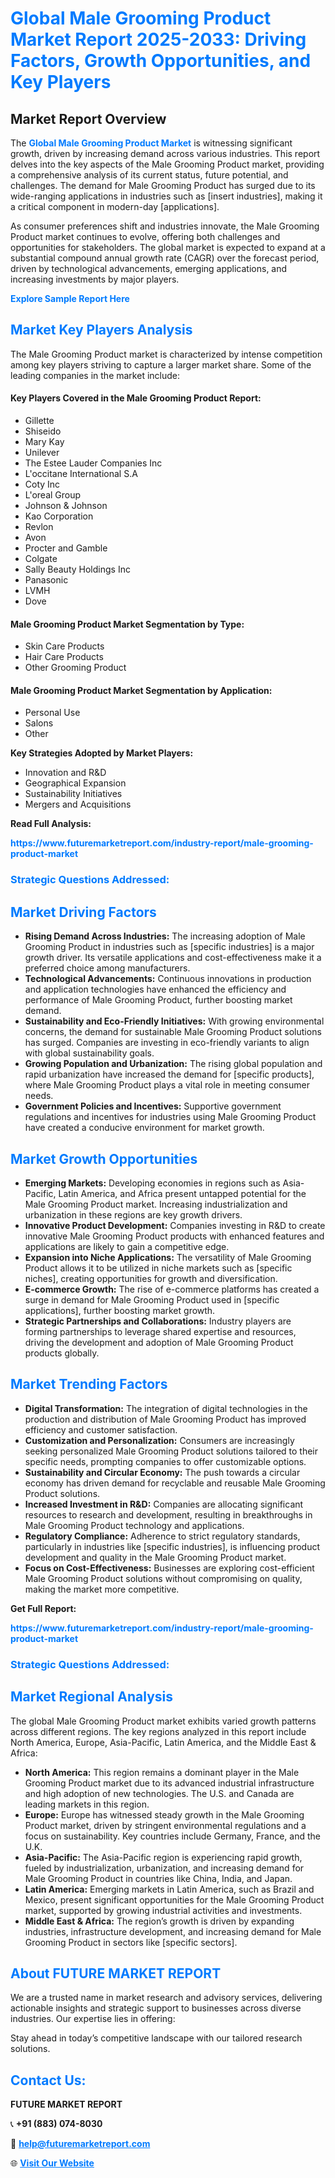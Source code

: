 <h1 style="color: #007BFF;">Global Male Grooming Product Market Report 2025-2033: Driving Factors, Growth Opportunities, and Key Players</h1>

<section id="overview">
<h2>Market Report Overview</h2>
<p>The <a href="https://www.futuremarketreport.com/industry-report/male-grooming-product-market" style="color: #007BFF; text-decoration: none;"><strong>Global Male Grooming Product Market</strong></a> is witnessing significant growth, driven by increasing demand across various industries. This report delves into the key aspects of the Male Grooming Product market, providing a comprehensive analysis of its current status, future potential, and challenges. The demand for Male Grooming Product has surged due to its wide-ranging applications in industries such as [insert industries], making it a critical component in modern-day [applications].</p>
<p>As consumer preferences shift and industries innovate, the Male Grooming Product market continues to evolve, offering both challenges and opportunities for stakeholders. The global market is expected to expand at a substantial compound annual growth rate (CAGR) over the forecast period, driven by technological advancements, emerging applications, and increasing investments by major players.</p>
</section>

<section id="overview">
<p><a href="https://www.futuremarketreport.com/request-sample/reportId=90776" style="color: #007BFF; text-decoration: none;"><strong>Explore Sample Report Here</strong></a></p>
</section>

<section id="key-players">
<h2 style="color: #007BFF;">Market Key Players Analysis</h2>
<p>The Male Grooming Product market is characterized by intense competition among key players striving to capture a larger market share. Some of the leading companies in the market include:</p>
<h4>Key Players Covered in the Male Grooming Product Report:</h4>
<ul><li>Gillette</li><li>Shiseido</li><li>Mary Kay</li><li>Unilever</li><li>The Estee Lauder Companies Inc</li><li>L&#039;occitane International S.A</li><li>Coty Inc</li><li>L&#039;oreal Group</li><li>Johnson &amp; Johnson</li><li>Kao Corporation</li><li>Revlon</li><li>Avon</li><li>Procter and Gamble</li><li>Colgate</li><li>Sally Beauty Holdings Inc</li><li>Panasonic</li><li>LVMH</li><li>Dove</li></ul>
<h4>Male Grooming Product Market Segmentation by Type:</h4>
<ul><li>Skin Care Products</li><li>Hair Care Products</li><li>Other Grooming Product</li></ul>

<h4>Male Grooming Product Market Segmentation by Application:</h4>
<ul><li>Personal Use</li><li>Salons</li><li>Other</li></ul>
<p><strong>Key Strategies Adopted by Market Players:</strong></p>
<ul>
<li>Innovation and R&D</li>
<li>Geographical Expansion</li>
<li>Sustainability Initiatives</li>
<li>Mergers and Acquisitions</li>
</ul>
</section>

<section>
<p><strong>Read Full Analysis: </strong></p><a href="https://www.futuremarketreport.com/industry-report/male-grooming-product-market" style="color: #007BFF; text-decoration: none;"><strong>https://www.futuremarketreport.com/industry-report/male-grooming-product-market</strong></a>
<h3 style="color: #007BFF;">Strategic Questions Addressed:</h3>
</section>

<section id="driving-factors">
<h2 style="color: #007BFF;">Market Driving Factors</h2>
<ul>
<li><strong>Rising Demand Across Industries:</strong> The increasing adoption of Male Grooming Product in industries such as [specific industries] is a major growth driver. Its versatile applications and cost-effectiveness make it a preferred choice among manufacturers.</li>
<li><strong>Technological Advancements:</strong> Continuous innovations in production and application technologies have enhanced the efficiency and performance of Male Grooming Product, further boosting market demand.</li>
<li><strong>Sustainability and Eco-Friendly Initiatives:</strong> With growing environmental concerns, the demand for sustainable Male Grooming Product solutions has surged. Companies are investing in eco-friendly variants to align with global sustainability goals.</li>
<li><strong>Growing Population and Urbanization:</strong> The rising global population and rapid urbanization have increased the demand for [specific products], where Male Grooming Product plays a vital role in meeting consumer needs.</li>
<li><strong>Government Policies and Incentives:</strong> Supportive government regulations and incentives for industries using Male Grooming Product have created a conducive environment for market growth.</li>
</ul>
</section>

<section id="growth-opportunities">
<h2 style="color: #007BFF;">Market Growth Opportunities</h2>
<ul>
<li><strong>Emerging Markets:</strong> Developing economies in regions such as Asia-Pacific, Latin America, and Africa present untapped potential for the Male Grooming Product market. Increasing industrialization and urbanization in these regions are key growth drivers.</li>
<li><strong>Innovative Product Development:</strong> Companies investing in R&D to create innovative Male Grooming Product products with enhanced features and applications are likely to gain a competitive edge.</li>
<li><strong>Expansion into Niche Applications:</strong> The versatility of Male Grooming Product allows it to be utilized in niche markets such as [specific niches], creating opportunities for growth and diversification.</li>
<li><strong>E-commerce Growth:</strong> The rise of e-commerce platforms has created a surge in demand for Male Grooming Product used in [specific applications], further boosting market growth.</li>
<li><strong>Strategic Partnerships and Collaborations:</strong> Industry players are forming partnerships to leverage shared expertise and resources, driving the development and adoption of Male Grooming Product products globally.</li>
</ul>
</section>

<section id="trending-factors">
<h2 style="color: #007BFF;">Market Trending Factors</h2>
<ul>
<li><strong>Digital Transformation:</strong> The integration of digital technologies in the production and distribution of Male Grooming Product has improved efficiency and customer satisfaction.</li>
<li><strong>Customization and Personalization:</strong> Consumers are increasingly seeking personalized Male Grooming Product solutions tailored to their specific needs, prompting companies to offer customizable options.</li>
<li><strong>Sustainability and Circular Economy:</strong> The push towards a circular economy has driven demand for recyclable and reusable Male Grooming Product solutions.</li>
<li><strong>Increased Investment in R&D:</strong> Companies are allocating significant resources to research and development, resulting in breakthroughs in Male Grooming Product technology and applications.</li>
<li><strong>Regulatory Compliance:</strong> Adherence to strict regulatory standards, particularly in industries like [specific industries], is influencing product development and quality in the Male Grooming Product market.</li>
<li><strong>Focus on Cost-Effectiveness:</strong> Businesses are exploring cost-efficient Male Grooming Product solutions without compromising on quality, making the market more competitive.</li>
</ul>
</section>

<section>
<p><strong>Get Full Report: </strong></p><a href="https://www.futuremarketreport.com/industry-report/male-grooming-product-market" style="color: #007BFF; text-decoration: none;"><strong>https://www.futuremarketreport.com/industry-report/male-grooming-product-market</strong></a>
<h3 style="color: #007BFF;">Strategic Questions Addressed:</h3>
</section>


<section id="regional-analysis">
<h2 style="color: #007BFF;">Market Regional Analysis</h2>
<p>The global Male Grooming Product market exhibits varied growth patterns across different regions. The key regions analyzed in this report include North America, Europe, Asia-Pacific, Latin America, and the Middle East & Africa:</p>
<ul>
<li><strong>North America:</strong> This region remains a dominant player in the Male Grooming Product market due to its advanced industrial infrastructure and high adoption of new technologies. The U.S. and Canada are leading markets in this region.</li>
<li><strong>Europe:</strong> Europe has witnessed steady growth in the Male Grooming Product market, driven by stringent environmental regulations and a focus on sustainability. Key countries include Germany, France, and the U.K.</li>
<li><strong>Asia-Pacific:</strong> The Asia-Pacific region is experiencing rapid growth, fueled by industrialization, urbanization, and increasing demand for Male Grooming Product in countries like China, India, and Japan.</li>
<li><strong>Latin America:</strong> Emerging markets in Latin America, such as Brazil and Mexico, present significant opportunities for the Male Grooming Product market, supported by growing industrial activities and investments.</li>
<li><strong>Middle East & Africa:</strong> The region’s growth is driven by expanding industries, infrastructure development, and increasing demand for Male Grooming Product in sectors like [specific sectors].</li>
</ul>
</section>

<footer>
<h2 style="color: #007BFF;">About FUTURE MARKET REPORT</h2>
<p>We are a trusted name in market research and advisory services, delivering actionable insights and strategic support to businesses across diverse industries. Our expertise lies in offering:</p>

<p>Stay ahead in today’s competitive landscape with our tailored research solutions.</p>

<h2 style="color: #007BFF;">Contact Us:</h2>
<p><strong>FUTURE MARKET REPORT</strong></p>
<p>📞 <strong>+91 (883) 074-8030</strong></p>
<p>📧 <strong><a href="mailto:help@futuremarketreport.com" style="color: #007BFF;">help@futuremarketreport.com</a></strong></p>
<p>🌐 <strong><a href="https://www.futuremarketreport.com/" style="color: #007BFF;">Visit Our Website</a></strong></p>
</footer>